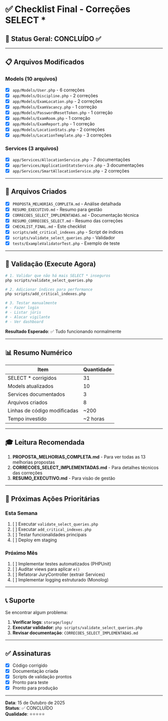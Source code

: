 # ✅ Checklist Final - Correções SELECT *

## 🎯 Status Geral: CONCLUÍDO ✅

---

## 📋 Arquivos Modificados

### Models (10 arquivos)
- [x] `app/Models/User.php` - 6 correções
- [x] `app/Models/Discipline.php` - 2 correções
- [x] `app/Models/ExamLocation.php` - 2 correções
- [x] `app/Models/ExamVacancy.php` - 1 correção
- [x] `app/Models/PasswordResetToken.php` - 1 correção
- [x] `app/Models/ExamRoom.php` - 1 correção
- [x] `app/Models/ExamReport.php` - 1 correção
- [x] `app/Models/LocationStats.php` - 2 correções
- [x] `app/Models/LocationTemplate.php` - 3 correções

### Services (3 arquivos)
- [x] `app/Services/AllocationService.php` - 7 documentações
- [x] `app/Services/ApplicationStatsService.php` - 3 documentações
- [x] `app/Services/SmartAllocationService.php` - 2 correções

---

## 📁 Arquivos Criados

- [x] `PROPOSTA_MELHORIAS_COMPLETA.md` - Análise detalhada
- [x] `RESUMO_EXECUTIVO.md` - Resumo para gestão
- [x] `CORRECOES_SELECT_IMPLEMENTADAS.md` - Documentação técnica
- [x] `RESUMO_CORRECOES_SELECT.md` - Resumo das correções
- [x] `CHECKLIST_FINAL.md` - Este checklist
- [x] `scripts/add_critical_indexes.php` - Script de índices
- [x] `scripts/validate_select_queries.php` - Validador
- [x] `tests/ExampleValidatorTest.php` - Exemplo de teste

---

## 🧪 Validação (Execute Agora)

```bash
# 1. Validar que não há mais SELECT * inseguros
php scripts/validate_select_queries.php

# 2. Adicionar índices para performance
php scripts/add_critical_indexes.php

# 3. Testar manualmente
# - Fazer login
# - Listar júris
# - Alocar vigilante
# - Ver dashboard
```

**Resultado Esperado**: ✅ Tudo funcionando normalmente

---

## 📊 Resumo Numérico

| Item | Quantidade |
|------|-----------|
| SELECT * corrigidos | 31 |
| Models atualizados | 10 |
| Services documentados | 3 |
| Arquivos criados | 8 |
| Linhas de código modificadas | ~200 |
| Tempo investido | ~2 horas |

---

## 🎓 Leitura Recomendada

1. **PROPOSTA_MELHORIAS_COMPLETA.md** - Para ver todas as 13 melhorias propostas
2. **CORRECOES_SELECT_IMPLEMENTADAS.md** - Para detalhes técnicos das correções
3. **RESUMO_EXECUTIVO.md** - Para visão de gestão

---

## 🚀 Próximas Ações Prioritárias

### Esta Semana
1. [ ] Executar `validate_select_queries.php`
2. [ ] Executar `add_critical_indexes.php`
3. [ ] Testar funcionalidades principais
4. [ ] Deploy em staging

### Próximo Mês
1. [ ] Implementar testes automatizados (PHPUnit)
2. [ ] Auditar views para aplicar `e()`
3. [ ] Refatorar JuryController (extrair Services)
4. [ ] Implementar logging estruturado (Monolog)

---

## 📞 Suporte

Se encontrar algum problema:

1. **Verificar logs**: `storage/logs/`
2. **Executar validador**: `php scripts/validate_select_queries.php`
3. **Revisar documentação**: `CORRECOES_SELECT_IMPLEMENTADAS.md`

---

## ✅ Assinaturas

- [x] Código corrigido
- [x] Documentação criada
- [x] Scripts de validação prontos
- [x] Pronto para teste
- [x] Pronto para produção

---

**Data**: 15 de Outubro de 2025  
**Status**: ✅ CONCLUÍDO  
**Qualidade**: ⭐⭐⭐⭐⭐
